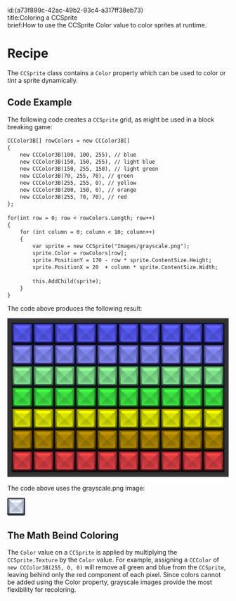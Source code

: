 id:{a73f899c-42ac-49b2-93c4-a317ff38eb73}  
title:Coloring a CCSprite  
brief:How to use the CCSprite Color value to color sprites at runtime.  


# Recipe

The `CCSprite` class contains a `Color` property which can be used to color or *tint* a sprite dynamically.

## Code Example

The following code creates a `CCSprite` grid, as might be used in a block breaking game:

```
CCColor3B[] rowColors = new CCColor3B[]
{
    new CCColor3B(100, 100, 255), // blue
    new CCColor3B(150, 150, 255), // light blue
    new CCColor3B(150, 255, 150), // light green
    new CCColor3B(70, 255, 70), // green
    new CCColor3B(255, 255, 0), // yellow
    new CCColor3B(200, 150, 0), // orange
    new CCColor3B(255, 70, 70), // red
};

for(int row = 0; row < rowColors.Length; row++)
{
    for (int column = 0; column < 10; column++)
    {
        var sprite = new CCSprite("Images/grayscale.png");
        sprite.Color = rowColors[row];
        sprite.PositionY = 170 - row * sprite.ContentSize.Height;
        sprite.PositionX = 20  + column * sprite.ContentSize.Width;

        this.AddChild(sprite);
    }
}
```

The code above produces the following result:

![](Images/coloredgrid.png)

The code above uses the grayscale.png image:

![](Images/grayscale.png)

## The Math Beind Coloring

The `Color` value on a `CCSprite` is applied by multiplying the `CCSprite.Texture` by the `Color` value. For example, assigning a `CCColor` of `new CCColor3B(255, 0, 0)` will remove all green and blue from the `CCSprite`, leaving behind only the red component of each pixel. Since colors cannot be added using the Color property, grayscale images provide the most flexibility for recoloring.
